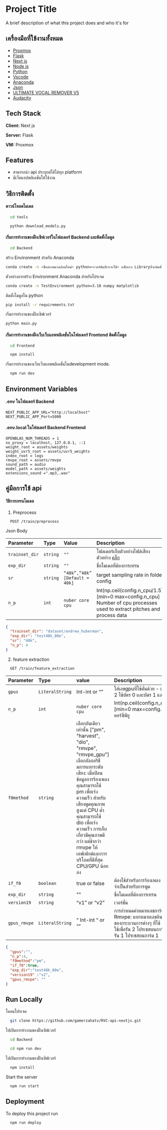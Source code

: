 
# Project Title

A brief description of what this project does and who it's for

## เครื่องมือที่ใช้งานทั้งหมด

 - [Proxmox](https://www.proxmox.com/en/)
 - [Flask](https://flask.palletsprojects.com/en/3.0.x/)
 - [Next js](https://nextjs.org/)
 - [Node js](https://nodejs.org/en)
 - [Python](https://www.python.org/)
 - [Vscode](https://code.visualstudio.com/)
 - [Anaconda](https://www.anaconda.com/)
 - [Json](https://www.json.org/json-en.html)
 - [ULTIMATE VOCAL REMOVER V5](https://ultimatevocalremover.com/)
 - [Audacity](https://www.audacityteam.org/)


## Tech Stack

**Client:** Next js

**Server:** Flask

**VM:** Proxmox


## Features

- สามารถนำ api ประยุกต์ใช้ได้ทุก platform
- มีเว็บแอปพลิเคชันให้ใช้งาน


## วิธีการติดตั้ง
#### ดาวน์โหลดโมเดล
```bash
  cd tools
```
```bash
  python download_models.py
```
#### เริ่มการทำงานของฝั่งเซิฟเวอร์ในโฟลเดอร์ Backend และติดตั้งโมดูล
```bash
  cd Backend
```
สร้าง Environment สำหรับ Anaconda
```bash
conda create -n <ชื่อสภาพแวดล้อมใหม่> python=<เวอร์ชันที่เราจะใช้> แพ็กเกจ Libraryที่จะติดตั้งไปด้วย(ใส่ได้หลายตัว)
```
ตัวอย่างการสร้าง Environment Anaconda สำหรับโปรเจค
```bash
conda create -n TestEnvironment python=3.10 numpy matplotlib
```
ติดตั้งโมดูลใน python
```bash
pip install -r requirements.txt
```
เริ่มการทำงานของฝั่งเซิฟเวอร์
```bash
python main.py
```

#### เริ่มการทำงานของฝั่งเว็บเว็บแอพพลิเคชั่นในโฟลเดอร์ Frontend ติดตั้งโมดูล
```bash
  cd Frontend
```
```bash
  npm install
```
เริ่มการทำงานของเว็บเว็บแอพพลิเคชั่นในdevelopment mode.
```bash
  npm run dev
```

## Environment Variables

#### .env ในโฟลเดอร์ Backend
```plaintext
NEXT_PUBLIC_APP_URL="http://localhost"
NEXT_PUBLIC_APP_Port=5000
```

#### .env.local ในโฟลเดอร์ Backend Frontend
```plaintext
OPENBLAS_NUM_THREADS = 1
no_proxy = localhost, 127.0.0.1, ::1 
weight_root = assets/weights
weight_uvr5_root = assets/uvr5_weights
index_root = logs
rmvpe_root = assets/rmvpe
sound_path = audio
model_path = assets/weights
extensions_sound =".mp3,.wav"
```

## คู่มือการใช้ api

#### วิธีการเทรนโมเดล
1. Preprocess

```http
  POST /train/preprocess
```
Json Body 

| Parameter | Type     | Value      |Description                |
| :-------- | :------- | :-------------|:------------------------- |
| `trainset_dir` | `string` |`""`|โฟลเดอร์เก็บตัวอย่างไฟล์เสียง ตัวอย่าง [คลิ๊ก](https://github.com/gamerzahatv/RVC-api-nextjs/tree/main/Backend/dataset)|
| `exp_dir` | `string` |`""`| ชื่อโมเดลที่ต้องการเทรน|
| `sr` | `string` |`“40k”,”48k” [Default = 40k]`| target sampling rate in folder config  |
| `n_p` | `int` |`nuber core cpu`| Int(np.ceil(config.n_cpu/1.5))   [min=0  max=config.n_cpu]  Number of cpu processes used to extract pitches and process data|

```json
{
  "trainset_dir": "dataset/andrew_huberman",
  "exp_dir": "test48k_80e",
  "sr": "48k",
  "n_p": 4
}
```
2. feature extraction

```http
  GET /train/feature_extraction
```

| Parameter | Type     |    value     | Description                       |
| :-------- | :------- | :------------|:--------------------------------  |
| `gpus`    | `LiteralString` |Int-int  or  “” |ใส่เลขgpuที่ใช้คั่นด้วย - เช่น 0-1-2 ใช้บัตร 0 และบัตร 1 และบัตร 2|
| `n_p`    | `int` |   `nuber core cpu` |Int(np.ceil(config.n_cpu/1.5))   [min=0  max=config.n_cpu]                      คอร์ซีพียู|
| `f0method`    | `string` |  เลือกอันเดียวเท่านั้น ["pm", "harvest", "dio", "rmvpe", "rmvpe_gpu"] เลือกอัลกอริธึมการแยกระดับเสียง: เมื่อป้อนข้อมูลการร้องเพลง คุณสามารถใช้ pm เพื่อเร่งความเร็ว สำหรับเสียงพูดคุณภาพสูงแต่ CPU ต่ำ คุณสามารถใช้ dio เพื่อเร่งความเร็ว การเก็บเกี่ยวมีคุณภาพดีกว่า แต่ช้ากว่า rmvpe ให้เอฟเฟกต์และการบริโภคที่ดีที่สุด CPU/GPU น้อยลง |
| `if_f0`    | `boolean` |  true or false |ต้องใช้สำหรับการร้องเพลง แต่ไม่จำเป็นสำหรับการพูด|
| `exp_dir`    | `string` |     ""  |ชื่อโมเดลที่ต้องการเทรน|
| `version19`    | `string` |    “v1” or “v2”  |เวอร์ชั่น|
| `gpus_rmvpe`    | `LiteralString` | “ Int-int “  or  “” |การกำหนดค่าหมายเลขการ์ด Rmvpe: แยกหมายเลขอินพุตการ์ดของกระบวนการต่างๆ ที่ใช้ เช่น 0 0 1 ใช้เพื่อรัน 2 โปรเซสบนการ์ด 0 และรัน 1 โปรเซสบนการ์ด 1|
```json
{
  "gpus":"",
  "n_p":4,
  "f0method":"pm",
  "if_f0":true,
  "exp_dir":"test48k_80e",
  "version19" :"v2",
  "gpus_rmvpe": ""
}
```
## Run Locally

โคลนโปรเจค

```bash
  git clone https://github.com/gamerzahatv/RVC-api-nextjs.git
```

ไปเปิดการทำงานของฝั่งเซิฟเวอร์

```bash
  cd Backend
```
```bash
  cd npm run dev
```

ไปเปิดการทำงานของฝั่งเซิฟเวอร์

```bash
  npm install
```

Start the server

```bash
  npm run start
```


## Deployment

To deploy this project run

```bash
  npm run deploy
```

